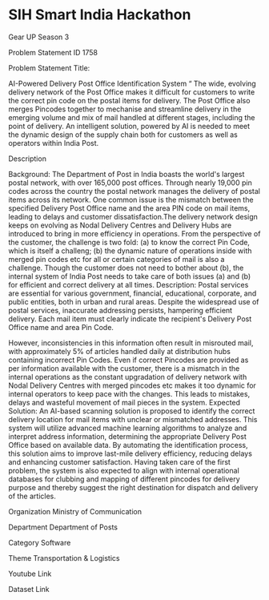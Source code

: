 # SIH Smart India Hackathon
Gear UP Season 3

Problem Statement ID
1758

Problem Statement Title:

AI-Powered Delivery Post Office Identification System “ The wide, evolving delivery network of the Post Office makes it difficult for customers to write the correct pin code on the postal items for delivery. The Post Office also merges Pincodes together to mechanise and streamline delivery in the emerging volume and mix of mail handled at different stages, including the point of delivery. An intelligent solution, powered by AI is needed to meet the dynamic design of the supply chain both for customers as well as operators within India Post.

Description 

Background: The Department of Post in India boasts the world's largest postal network, with over 165,000 post offices. Through nearly 19,000 pin codes across the country the postal network manages the delivery of postal items across its network. One common issue is the mismatch between the specified Delivery Post Office name and the area PIN code on mail items, leading to delays and customer dissatisfaction.The delivery network design keeps on evolving as Nodal Delivery Centres and Delivery Hubs are introduced to bring in more efficiency in operations. From the perspective of the customer, the challenge is two fold: (a) to know the correct Pin Code, which is itself a challeng; (b) the dynamic nature of operations inside with merged pin codes etc for all or certain categories of mail is also a challenge. Though the customer does not need to bother about (b), the internal system of India Post needs to take care of both issues (a) and (b) for efficient and correct delivery at all times. Description: Postal services are essential for various government, financial, educational, corporate, and public entities, both in urban and rural areas. Despite the widespread use of postal services, inaccurate addressing persists, hampering efficient delivery. Each mail item must clearly indicate the recipient's Delivery Post Office name and area Pin Code.

However, inconsistencies in this information often result in misrouted mail, with approximately 5% of articles handled daily at distribution hubs containing incorrect Pin Codes. Even if correct Pincodes are provided as per information available with the customer, there is a mismatch in the internal operations as the constant upgradation of delivery network with Nodal Delivery Centres with merged pincodes etc makes it too dynamic for internal operators to keep pace with the changes. This leads to mistakes, delays and wasteful movement of mail pieces in the system. Expected Solution: An AI-based scanning solution is proposed to identify the correct delivery location for mail items with unclear or mismatched addresses. This system will utilize advanced machine learning algorithms to analyze and interpret address information, determining the appropriate Delivery Post Office based on available data. By automating the identification process, this solution aims to improve last-mile delivery efficiency, reducing delays and enhancing customer satisfaction. Having taken care of the first problem, the system is also expected to align with internal operational databases for clubbing and mapping of different pincodes for delivery purpose and thereby suggest the right destination for dispatch and delivery of the articles.

Organization Ministry of Communication

Department Department of Posts

Category Software

Theme Transportation & Logistics

Youtube Link 

Dataset Link
